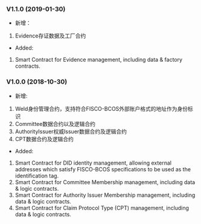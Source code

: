 ### V1.1.0 (2019-01-30)

* 新增：
1. Evidence存证数据及工厂合约

* Added:
1. Smart Contract for Evidence management, including data & factory contracts.

### V1.0.0 (2018-10-30)

* 新增:
1. WeId身份管理合约，支持符合FISCO-BCOS外部账户格式的地址作为身份标识
2. Committee数据合约以及逻辑合约
3. AuthorityIssuer权威Issuer数据合约及逻辑合约
4. CPT数据合约及逻辑合约

* Added:
1. Smart Contract for DID identity management, allowing external addresses which satisfy FISCO-BCOS specifications to be used as the identification tag.
2. Smart Contract for Committee Membership management, including data & logic contracts.
3. Smart Contract for Authority Issuer Membership management, including data & logic contracts.
4. Smart Contract for Claim Protocol Type (CPT) management, including data & logic contracts.
